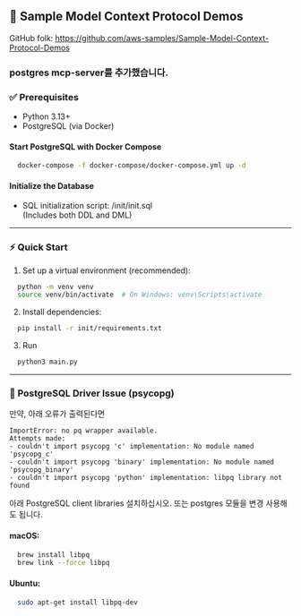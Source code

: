 ## 🚀 Sample Model Context Protocol Demos

GitHub folk: https://github.com/aws-samples/Sample-Model-Context-Protocol-Demos

### postgres mcp-server를 추가했습니다. ###

### ✅ Prerequisites
- Python 3.13+
- PostgreSQL (via Docker)

#### Start PostgreSQL with Docker Compose

```bash
  docker-compose -f docker-compose/docker-compose.yml up -d
```

#### Initialize the Database

- SQL initialization script: /init/init.sql  
  (Includes both DDL and DML)

---

### ⚡ Quick Start

1. Set up a virtual environment (recommended):

```bash
  python -m venv venv
  source venv/bin/activate  # On Windows: venv\Scripts\activate
```

2. Install dependencies:

```bash
  pip install -r init/requirements.txt
```
3. Run
```bash
  python3 main.py
```

---


### 🐘 PostgreSQL Driver Issue (psycopg)

만약, 아래 오류가 출력된다면 
```
ImportError: no pq wrapper available.
Attempts made:
- couldn't import psycopg 'c' implementation: No module named 'psycopg_c'
- couldn't import psycopg 'binary' implementation: No module named 'psycopg_binary'
- couldn't import psycopg 'python' implementation: libpq library not found
```

아래  PostgreSQL client libraries 설치하십시오. 또는 postgres 모듈을 변경 사용해도 됩니다.

#### macOS:

```bash
  brew install libpq
  brew link --force libpq
```

#### Ubuntu:

```bash
  sudo apt-get install libpq-dev
```


